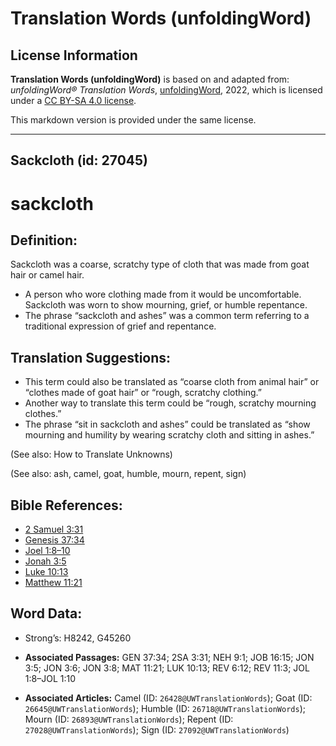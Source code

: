 # Translation Words (unfoldingWord)

## License Information

**Translation Words (unfoldingWord)** is based on and adapted from: _unfoldingWord® Translation Words_, [unfoldingWord](https://unfoldingword.org/utw), 2022, which is licensed under a [CC BY-SA 4.0 license](https://creativecommons.org/licenses/by-sa/4.0/legalcode.en).

This markdown version is provided under the same license.



--------------------------------

## Sackcloth (id: 27045)

sackcloth
=========

Definition:
-----------

Sackcloth was a coarse, scratchy type of cloth that was made from goat hair or camel hair.

* A person who wore clothing made from it would be uncomfortable. Sackcloth was worn to show mourning, grief, or humble repentance.
* The phrase “sackcloth and ashes” was a common term referring to a traditional expression of grief and repentance.

Translation Suggestions:
------------------------

* This term could also be translated as “coarse cloth from animal hair” or “clothes made of goat hair” or “rough, scratchy clothing.”
* Another way to translate this term could be “rough, scratchy mourning clothes.”
* The phrase “sit in sackcloth and ashes” could be translated as “show mourning and humility by wearing scratchy cloth and sitting in ashes.”

(See also: How to Translate Unknowns)

(See also: ash, camel, goat, humble, mourn, repent, sign)

Bible References:
-----------------

* [2 Samuel 3:31](https://ref.ly/2Sam3:31)
* [Genesis 37:34](https://ref.ly/Gen37:34)
* [Joel 1:8–10](https://ref.ly/Joel1:8-Joel1:10)
* [Jonah 3:5](https://ref.ly/Jonah3:5)
* [Luke 10:13](https://ref.ly/Luke10:13)
* [Matthew 11:21](https://ref.ly/Matt11:21)

Word Data:
----------

* Strong’s: H8242, G45260

* **Associated Passages:** GEN 37:34; 2SA 3:31; NEH 9:1; JOB 16:15; JON 3:5; JON 3:6; JON 3:8; MAT 11:21; LUK 10:13; REV 6:12; REV 11:3; JOL 1:8–JOL 1:10
* **Associated Articles:** Camel (ID: `26428@UWTranslationWords`); Goat (ID: `26645@UWTranslationWords`); Humble (ID: `26718@UWTranslationWords`); Mourn (ID: `26893@UWTranslationWords`); Repent (ID: `27028@UWTranslationWords`); Sign (ID: `27092@UWTranslationWords`)

